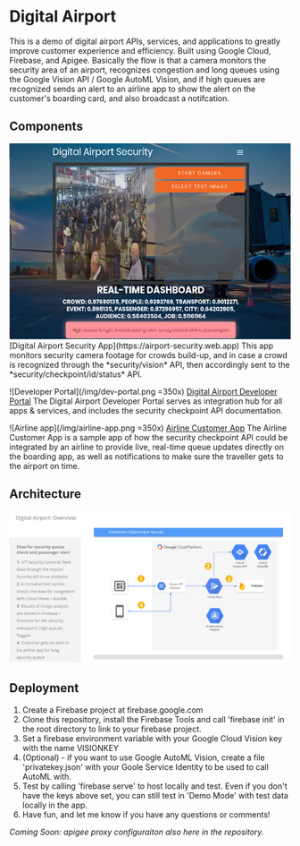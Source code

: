 # Digital Airport
This is a demo of digital airport APIs, services, and applications to greatly improve customer experience and efficiency.  Built using Google Cloud, Firebase, and Apigee.  Basically the flow is that a camera monitors the security area of an airport, recognizes congestion and long queues using the Google Vision API / Google AutoML Vision, and if high queues are recognized sends an alert to an airline app to show the alert on the customer's boarding card, and also broadcast a notifcation.

## Components
<img src="/img/airport-security-app.png" height="350" />
[Digital Airport Security App](https://airport-security.web.app)
This app monitors security camera footage for crowds build-up, and in case a crowd is recognized through the *security/vision* API, then accordingly sent to the *security/checkpoint/id/status* API.

![Developer Portal](/img/dev-portal.png =350x)
[Digital Airport Developer Portal](https://tyayers-eval-airportdeveloperportal.apigee.io/)
The Digital Airport Developer Portal serves as integration hub for all apps & services, and includes the security checkpoint API documentation.

![Airline app](/img/airline-app.png =350x)
[Airline Customer App](https://airport-security.web.app/airline-app.html)
The Airline Customer App is a sample app of how the security checkpoint API could be integrated by an airline to provide live, real-time queue updates directly on the boarding app, as well as notifications to make sure the traveller gets to the airport on time.

## Architecture
 ![Digital Airport solution architecture overview](/img/digital-airport-architecture.png)

## Deployment
1. Create a Firebase project at firebase.google.com
2. Clone this repository, install the Firebase Tools and call 'firebase init' in the root directory to link to your firebase project.
3. Set a firebase environment variable with your Google Cloud Vision key with the name VISIONKEY
4. (Optional) - if you want to use Google AutoML Vision, create a file 'privatekey.json' with your Goole Service Identity to be used to call AutoML with.
5. Test by calling 'firebase serve' to host locally and test.  Even if you don't have the keys above set, you can still test in 'Demo Mode' with test data locally in the app. 
6. Have fun, and let me know if you have any questions or comments!

*Coming Soon: apigee proxy configuraiton also here in the repository.*